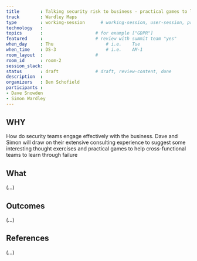 ```yaml
---
title        : Talking security risk to business - practical games to learn through failure
track        : Wardley Maps
type         : working-session      # working-session, user-session, product-session
technology   :
topics       :                    # for example ["GDPR"]
featured     :                    # review with summit team "yes"
when_day     : Thu                    # i.e.    Tue
when_time    : DS-3                   # i.e.    AM-1
room_layout  :                    #
room_id      : room-2
session_slack: 
status       : draft              # draft, review-content, done
description  :
organizers   : Ben Schofield
participants : 
- Dave Snowden
- Simon Wardley
---
```



## WHY

How do security teams engage effectively with the business. Dave and Simon will draw on their extensive consulting experience to suggest some interesting thought exercises and practical games to help cross-functional teams to learn through failure

## What

(...)

## Outcomes

(...)

## References

(...)

